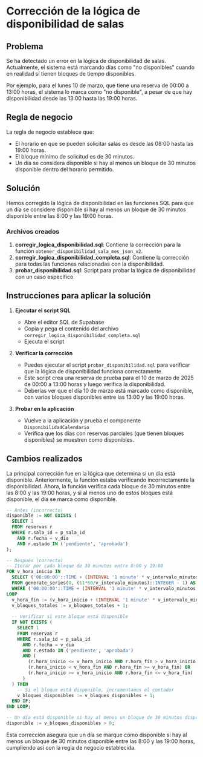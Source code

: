 # Corrección de la lógica de disponibilidad de salas

## Problema

Se ha detectado un error en la lógica de disponibilidad de salas. Actualmente, el sistema está marcando días como "no disponibles" cuando en realidad sí tienen bloques de tiempo disponibles.

Por ejemplo, para el lunes 10 de marzo, que tiene una reserva de 00:00 a 13:00 horas, el sistema lo marca como "no disponible", a pesar de que hay disponibilidad desde las 13:00 hasta las 19:00 horas.

## Regla de negocio

La regla de negocio establece que:
- El horario en que se pueden solicitar salas es desde las 08:00 hasta las 19:00 horas.
- El bloque mínimo de solicitud es de 30 minutos.
- Un día se considera disponible si hay al menos un bloque de 30 minutos disponible dentro del horario permitido.

## Solución

Hemos corregido la lógica de disponibilidad en las funciones SQL para que un día se considere disponible si hay al menos un bloque de 30 minutos disponible entre las 8:00 y las 19:00 horas.

### Archivos creados

1. **corregir_logica_disponibilidad.sql**: Contiene la corrección para la función `obtener_disponibilidad_sala_mes_json_v2`.
2. **corregir_logica_disponibilidad_completa.sql**: Contiene la corrección para todas las funciones relacionadas con la disponibilidad.
3. **probar_disponibilidad.sql**: Script para probar la lógica de disponibilidad con un caso específico.

## Instrucciones para aplicar la solución

1. **Ejecutar el script SQL**
   - Abre el editor SQL de Supabase
   - Copia y pega el contenido del archivo `corregir_logica_disponibilidad_completa.sql`
   - Ejecuta el script

2. **Verificar la corrección**
   - Puedes ejecutar el script `probar_disponibilidad.sql` para verificar que la lógica de disponibilidad funciona correctamente.
   - Este script crea una reserva de prueba para el 10 de marzo de 2025 de 00:00 a 13:00 horas y luego verifica la disponibilidad.
   - Deberías ver que el día 10 de marzo está marcado como disponible, con varios bloques disponibles entre las 13:00 y las 19:00 horas.

3. **Probar en la aplicación**
   - Vuelve a la aplicación y prueba el componente `DisponibilidadCalendario`
   - Verifica que los días con reservas parciales (que tienen bloques disponibles) se muestren como disponibles.

## Cambios realizados

La principal corrección fue en la lógica que determina si un día está disponible. Anteriormente, la función estaba verificando incorrectamente la disponibilidad. Ahora, la función verifica cada bloque de 30 minutos entre las 8:00 y las 19:00 horas, y si al menos uno de estos bloques está disponible, el día se marca como disponible.

```sql
-- Antes (incorrecto)
disponible := NOT EXISTS (
  SELECT 1
  FROM reservas r
  WHERE r.sala_id = p_sala_id
    AND r.fecha = v_dia
    AND r.estado IN ('pendiente', 'aprobada')
);

-- Después (correcto)
-- Iterar por cada bloque de 30 minutos entre 8:00 y 19:00
FOR v_hora_inicio IN 
  SELECT ('08:00:00'::TIME + (INTERVAL '1 minute' * v_intervalo_minutos * n))::TIME
  FROM generate_series(0, (11*60/v_intervalo_minutos)::INTEGER - 1) AS n
  WHERE ('08:00:00'::TIME + (INTERVAL '1 minute' * v_intervalo_minutos * n) + (INTERVAL '1 minute' * v_intervalo_minutos))::TIME <= '19:00:00'::TIME
LOOP
  v_hora_fin := (v_hora_inicio + (INTERVAL '1 minute' * v_intervalo_minutos))::TIME;
  v_bloques_totales := v_bloques_totales + 1;
  
  -- Verificar si este bloque está disponible
  IF NOT EXISTS (
    SELECT 1
    FROM reservas r
    WHERE r.sala_id = p_sala_id
      AND r.fecha = v_dia
      AND r.estado IN ('pendiente', 'aprobada')
      AND (
        (r.hora_inicio <= v_hora_inicio AND r.hora_fin > v_hora_inicio) OR
        (r.hora_inicio < v_hora_fin AND r.hora_fin >= v_hora_fin) OR
        (r.hora_inicio >= v_hora_inicio AND r.hora_fin <= v_hora_fin)
      )
  ) THEN
    -- Si el bloque está disponible, incrementamos el contador
    v_bloques_disponibles := v_bloques_disponibles + 1;
  END IF;
END LOOP;

-- Un día está disponible si hay al menos un bloque de 30 minutos disponible
disponible := v_bloques_disponibles > 0;
```

Esta corrección asegura que un día se marque como disponible si hay al menos un bloque de 30 minutos disponible entre las 8:00 y las 19:00 horas, cumpliendo así con la regla de negocio establecida. 